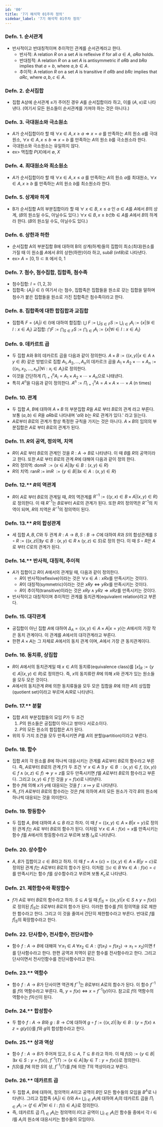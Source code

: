 ```yaml
---
id: '00'
title: '7기 해석학 01주차 정의'
sidebar_label: '7기 해석학 01주차 정의'
---
```

<link rel="stylesheet" href="https://cdn.jsdelivr.net/npm/katex@0.11.1/dist/katex.min.css" />

### Defn. 1. 순서관계  

- 반사적이고 반대칭적이며 추이적인 관계를 순서관계라고 한다.
  - 반사적: A relation $R$ on a set $A$ is reflexive if for all $a \in A$, $aRa$ holds.
  - 반대칭적: A relation $R$ on a set $A$ is antisymmetric if $aRb$ and $bRa$ implies that $a=b$, where $a,b \in A$.
  - 추이적: A relation $R$ on a set $A$ is transitive if $aRb$ and $bRc$ implies that $aRc$, where $a,b,c \in A$.
  
### Defn. 2. 순서집합  

- 집합 A상에 순서관계 $≤$가 주어진 경우 $A$를 순서집합이라 하고, 이를 $(A, ≤)$로 나타낸다. (여기서 모든 원소들이 순서관계를 가져야 하는 것은 아니다.)

### Defn. 3. 극대원소와 극소원소

- $A$가 순서집합이라 할 때 $\forall x \in A, x≥a ⇒ x=a$ 를 만족하는 $A$의 원소 $a$를 극대원소, $\forall x \in A, x≤b ⇒ x=b$ 를 만족하는 $A$의 원소 $b$를 극소원소라 한다.
- 극대원소와 극소원소는 유일하지 않다.  
- ex> 멱집합 $P(X)$에서 $\emptyset$, $X$

### Defn. 4. 최대원소와 최소원소  

- $A$가 순서집합이라 할 때 $\forall x \in A, x≤a$ 를 만족하는 $A$의 원소 $a$를 최대원소, 
$\forall x \in A, x≥b$ 를 만족하는 $A$의 원소 $b$를 최소원소라 한다.

### Defn. 5. 상계와 하계  

- B가 순서집합 A의 부분집합이라 할 때 $\forall$ $x \in B$, $x≤a$ 인 $a \in A$를 $A$에서 $B$의 상계, ($B$의 원소일 수도, 아닐수도 있다.) $\forall x \in B, x≥b인 b \in A$를 $A$에서 $B$의 하계라 한다. ($B$의 원소일 수도, 아닐수도 있다.)

### Defn. 6. 상한과 하한  

- 순서집합 A의 부분집합 B에 대하여 B의 상계(하계)들의 집합이 최소(최대)원소를 가질 때 이 원소를 $A$에서 $B$의 상한(하한)이라 하고, sub$B$ (inf$B$)로 나타낸다.  
- ex> $A=[0,1) \subset \mathbb{R}$ 에서 $0$, $1$

### Defn. 7. 첨수, 첨수집합, 집합족, 첨수족  

- 첨수집합: $I=\{1,2,3\}$
- 집합족: $\{A_i|i \in I\}$ 여기서 $i$는 첨수, 집합족은 집합들을 원소로 갖는 집합을 말하며 첨수가 붙은 집합들을 원소로 가진 집합족은 첨수족이라고 한다.

### Defn. 8. 집합족에 대한 합집합과 교집합  

- 집합족 $F=\{A_i|i \in I \}$에 대하여 합집합: $\bigcup$ $F$ $:=$ $\bigcup_{S \in F} S$ $:=$ $\bigcup_{i \in I} A_i$ $:=$ $\{x|\exists i \in I : x \in A_i \}$ 교집합: $\bigcap F := \bigcap_{S \in F} S:= \bigcap_{i \in I} A_i := \{x|\forall i \in I : x \in A_i \}$

### Defn. 9. 데카르트 곱  

- 두 집합 A와 B의 데카르트 곱을 다음과 같이 정의한다. $A \times B := \{(x,y)|x \in A \wedge y \in B \}$ 같은 방법으로 집합 $A_1, A_2, \dots , A_n$의 데카르크 곱을 $A_1 \times A_2 \times \cdots \times A_n := \{(x_1, x_2, \dots , x_n) | \forall i : x_i \in A_i \}$로 정의한다.
- 이것을 간단하게 $\Pi_{i=1}^{n} A_i = A_1 \times A_2 \times \cdots \times A_n$으로 나태낸다. 
- 특히 $A^n$을 다음과 같이 정의한다. $A^n := \Pi_{i=1}^{n} A = A \times A \times \cdots \times A$ (n times)

### Defn. 10. 관계  

- 두 집합 $A$, $B$에 대하여 $A \times B$ 의 부분집합 $R$을 $A$로 부터 $B$로의 관계 라고 부른다. 보통 $(a,b) \in R$을 $aRb$로 나타내며 '$a$와 $b$는 $R$로 관계가 있다.' 라고 읽는다.
- $A$로부터 $B$로의 관계가 항상 특정한 규칙을 가지는 것은 아니다. $A \times B$의 임의의 부분집합은 $A$로 부터 $B$로의 관계가 된다.

### Defn. 11. $R$의 공역, 정의역, 치역  

- $R$이 $A$로 부터 $B$로의 관계인 것을 $R:A→B$로 나타낸다. 이 때 $B$를 $R$의 공역이라고 한다. 또한 $A$로 부터 $B$로의 관계 $R$에 대해여 다음과 같이 정의 한다.
- $R$의 정의역: dom$R$ $:= \{x \in A| \exists y \in B : (x,y) \in R \}$
- $R$의 치역: ran$R$ := im$R$ $:= \{y \in B | \exists x \in A : (x,y) \in R \}$

### Defn. 12.** $R$의 역관계  

- $R$이 $A$로 부터 $B$로의 관계일 때, $R$의 역관계를 $R^{-1} := \{(y,x) \in B \times A | (x,y) \in R \}$로 정의한다. 이 때 $R^{-1}$는 $B$로부터 $A$로의 관계가 된다. 또한 $R$의 정의역은 $R^{-1}$의 치역이 되며, $R$의 치역은 $R^{-1}$의 정의역이 된다.

### Defn. 13.** $R$의 합성관계  

- 세 집합 $A, B, C$와 두 관계 $R:A→B, S:B→C$에 대하여 $R$과 $S$의 합성관계를 $S \circ R := \{(x,z)| \exists y \in B : (x,y) \in R \wedge (y,z) \in S \}$로 정의 한다. 이 때 $S \circ R$은 $A$로 부터 $C$로의 관계가 된다.

### Defn. 14.** 반사적, 대칭적, 추이적  

- $A$가 집합이고 $R$이 $A$에서의 관계일 때, 다음과 같이 정의한다.
  - $R$이 반사적(reflexive)이라는 것은 $\forall x \in A : xRx$를 만족시키는 것이다.
  - $R$이 대칭적(symmetric)이라는 것은 $xRy \Leftrightarrow yRx$를 만족시키는 것이다.
  - $R$이 추이적(transitive)이라는 것은 $xRy \wedge yRz ⇒ xRz$를 만족시키는 것이다.
- 반사적이고 대칭적이며 추이적인 관계를 동치관계(equivalent relation)라고 부른다.

### Defn. 15. 대각관계  

- 공집합이 아닌 집합 $A$에 대하여 $\Delta_A = \{(x,y) \in A \times A | x=y \}$는 $A$에서의 가장 작은 동치 관계이다. 이 관계를 $A$에서의 대각관계라고 부른다. 
- 한편 $A \times A$는 그 자체로 $A$에서의 동치 관계 이며, $A$에서 가장 큰 동치관계이다.

### Defn. 16. 동치류, 상집합  

- $R$이 $A$에서의 동치관계일 때 $x \in A$의 동치류(equivalence class)를 $[x]_R := \{y \in A | (x,y) \in R \}$로 정의한다. 즉, $x$의 동치류란 $R$에 의해 $x$와 관계가 있는 원소들을 모두 모은 것이다. 
- $A$에서의 동치관계 $R$에 의한 동치류들을 모두 모은 집합을 $R$에 의한 $A$의 상집합(quotient set)이라고 부르며 $A/R$로 나타낸다.

### Defn. 17.** 분할  

- 집합 $A$의 부분집합들의 모임 $P$가 두 조건
  1. $P$의 원소들은 공집합이 아니고 쌍마다 서로소이다. 
  2. $P$의 모든 원소의 합집합은 $A$가 된다.
- 위의 두 가지 조건을 모두 만족시키면 $P$를 $A$의 분할(partition)이라고 부른다.

### Defn. 18. 함수  

- 집합 $A$의 각 원소를 $B$에 하나씩 대응시키는 관계를 $A$로부터 $B$로의 함수라고 부른다. 즉, $A$로부터 $B$로의 관계 $f$가 두 조건 $\forall$ $x \in A$  $\exists$ $y$ $\in B$ $: (x,y) \in f$, $((x,y)) \in f \wedge (x,z) \in f) ⇒ y=z$를 모두 만족시키면 $f$를 $A$로부터 $B$로의 함수라고 부른다. 그리고 $(x,y) \in f$ 인 것을 $y=f(x)$로 나타낸다. 
- 함수 $f$에 의해 $x$가 $y$에 대응되는 것을 $f:x \mapsto y$ 로 나타낸다.
- 즉, $f$가 $A$로부터 $B$로의 함수라는 것은 $f$에 의하여 $A$의 모든 원소가 각각 $B$의 원소에 하나씩 대응되는 것을 의미한다.

### Defn. 19. 항등함수  

- 두 집합 $A$, $B$에 대하여 $A \subseteq B$ 라고 하자. 이 때 $f= \{(x,y) \in A \times B | x=y \}$로 정의된 관계 $f$는 $A$로 부터 $B$로의 함수가 된다. 이처럼 $\forall x \in A : f(x) = x$를 만족시키는 함수 $f$를 $A$에서의 항등함수라고 부르며 보통 $I_A$로 나타낸다.

### Defn. 20. 상수함수  

- $A$, $B$가 집합이고 $c \in B$라고 하자. 이 때 $f=A \times \{c\} = \{(x,y) \in A \times B | y=c \}$로 정의된 관계 $f$는 $A$로부터 $B$로의 함수가 된다. 이처럼 $\exists c \in B \; \forall x \in A : f(x) = c$를 만족시키는 함수 $f$를 상수함수라고 부르며 보통 $K_c$로 나타낸다.

### Defn. 21. 제한함수와 확장함수  

- $f$가 $A$로 부터 $B$로의 함수라고 하자. $S \subseteq A$ 일 때 $f|_S=\{(x,y)|x \in S \wedge y=f(x) \}$로 정의된 $f|_S$는 $S$로부터 $B$로의 함수가 된다. 이러한 함수를 $f$의 정의역을 $S$로 제한한 함수라고 한다. 그리고 이 것을 줄여서 간단히 제한함수라고 부른다. 반대로 $f$를 $f|_S$의 확장함수라고 한다.

### Defn. 22. 단사함수, 전사함수, 전단사함수  

- 함수 $f:A→B$에 대해여 $\forall x_1 \in A \; \forall x_2 \in A : (f(x_1)=f(x_2) → x_1 = x_2)$이면 f를 단사함수라고 한다. 한편 공역과 치역이 같은 함수를 전사함수라고 한다. 그리고 단사이면서 전사인함수를 전단사함수라고 한다.

### Defn. 23.** 역함수  

- 함수 $f:A→B$가 단사이면 역관계 $f^{-1}$는 $B$로부터 $A$로의 함수가 된다. 이 함수 $f^{-1}$를 $f$의 역함수라고 부른다. 즉, $y=f(x) \Leftrightarrow x=f^{-1}(y)$이다. 참고로 $f$의 역함수의 역함수는 $f$자신이 된다.

### Defn. 24.** 합성함수  

- 두 함수 $f:A→B$와 $g:B→C$에 대하여 $g \circ f := \{(x,z)|\exists y \in B : (y=f(x) \wedge z = g(y)) \}$를 $f$와 $g$의 합성함수라고 한다.

### Defn. 25.** 상과 역상  

- 함수 $f:A→B$가 주어져 있고, $S \subseteq A$,  $T \subseteq B$ 라고 하자. 이 때 $f(S) := \{y \in B | \exists x \in S : y=f(x) \}$, $f^{-1}(T) := \{x \in A| \exists y \in T : y=f(x) \}$로 정의한다. 
- $f(S)$를 $f$에 의한 $S$의 상, $f^{-1}(T)$를 $f$에 의한 $T$의 역상이라고 부른다.

### Defn. 26.** 데카르트 곱  

- 두 집합 $A$, $B$에 대하여, 정의역이 $A$이고 공역이 $B$인 모든 함수들의 모임을 $B^A$로 나타낸다. 그리고 집합족 $\{$${A_i|i \in I}$$\}$와 $A=$ $\bigcup_{i \in I} A_i$에 대하여 $A_i$의 데카르트 곱을 $\Pi_{i \in I} A_i := \{f \in A^I | \forall i \in I : f(i) \in A_i \}$로 정의한다.
- 즉, 데카르트 곱 $\Pi_{i \in I} A_i$는 정의역이 $I$이고 공역이 $\bigcup_{i \in I} A_i$인 함수들 중에서 각 $i \in I$를 $A_i$의 원소에 대응시키는 함수들의 모임이다.
